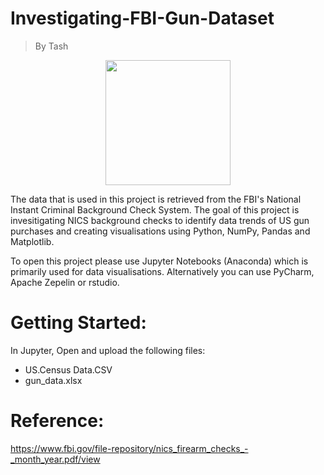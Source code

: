# Investigating-FBI-Gun-Dataset
> By Tash 


<p align="center">
<img max-height=200 height=200 src=""/>
</p>

The data that is used in this project is retrieved from the FBI's National Instant Criminal Background Check System. 
The goal of this project is invesitigating NICS background checks to identify data trends of US gun purchases and creating visualisations using
Python, NumPy, Pandas and Matplotlib.
 
 To open this project please use Jupyter Notebooks (Anaconda) which is primarily used for data visualisations. Alternatively you can
 use PyCharm, Apache Zepelin or rstudio. 
 
 # Getting Started:
 
 In Jupyter, Open and upload the following files:
 - US.Census Data.CSV
 - gun_data.xlsx
 
# Reference:

https://www.fbi.gov/file-repository/nics_firearm_checks_-_month_year.pdf/view


